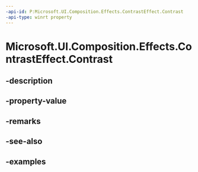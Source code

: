 ```yaml
---
-api-id: P:Microsoft.UI.Composition.Effects.ContrastEffect.Contrast
-api-type: winrt property
---
```


# Microsoft.UI.Composition.Effects.ContrastEffect.Contrast

<!--
public float Contrast { get; set; }
-->


## -description

## -property-value

## -remarks

## -see-also

## -examples


